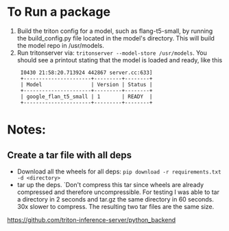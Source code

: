# To Run a package
1) Build the triton config for a model, such as flang-t5-small, by running the build_config.py file located in the model's directory. This will build the model repo in /usr/models.
2) Run tritonserver via: ```tritonserver --model-store /usr/models```. You should see a printout stating that the model is loaded and ready, like this
   ```
    I0430 21:58:20.713924 442867 server.cc:633] 
    +----------------------+---------+--------+
    | Model                | Version | Status |
    +----------------------+---------+--------+
    | google_flan_t5_small | 1       | READY  |
    +----------------------+---------+--------+
    ```

# Notes: #
## Create a tar file with all deps
* Download all the wheels for all deps:
```pip download -r requirements.txt -d <directory>```
* tar up the deps. `Don't compress this tar since wheels are already compressed and therefore uncompressible. For testing I was able to tar a directory in 2 seconds and tar.gz the same directory in 60 seconds. 30x slower to compress. The resulting two tar files are the same size.


https://github.com/triton-inference-server/python_backend